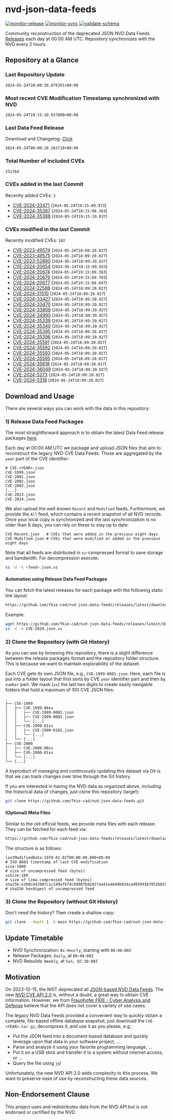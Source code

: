 # nvd-json-data-feeds

[![monitor-release](https://github.com/fkie-cad/nvd-json-data-feeds/actions/workflows/monitor_release.yml/badge.svg)](https://github.com/fkie-cad/nvd-json-data-feeds/actions/workflows/monitor_release.yml)
[![monitor-sync](https://github.com/fkie-cad/nvd-json-data-feeds/actions/workflows/monitor_sync.yml/badge.svg)](https://github.com/fkie-cad/nvd-json-data-feeds/actions/workflows/monitor_sync.yml)
[![validate-schema](https://github.com/fkie-cad/nvd-json-data-feeds/actions/workflows/validate_schema.yml/badge.svg)](https://github.com/fkie-cad/nvd-json-data-feeds/actions/workflows/validate_schema.yml)

Community reconstruction of the deprecated JSON NVD Data Feeds.
[Releases](https://github.com/fkie-cad/nvd-json-data-feeds/releases/latest) each day at 00:00 AM UTC.
Repository synchronizes with the NVD every 2 hours.

## Repository at a Glance

### Last Repository Update

```plain
2024-05-24T20:00:38.079391+00:00
```

### Most recent CVE Modification Timestamp synchronized with NVD

```plain
2024-05-24T19:15:10.037000+00:00
```

### Last Data Feed Release

Download and Changelog: [Click](https://github.com/fkie-cad/nvd-json-data-feeds/releases/latest)

```plain
2024-05-24T00:00:20.263718+00:00
```

### Total Number of included CVEs

```plain
251764
```

### CVEs added in the last Commit

Recently added CVEs: `3`

- [CVE-2024-33471](CVE-2024/CVE-2024-334xx/CVE-2024-33471.json) (`2024-05-24T19:15:09.973`)
- [CVE-2024-35387](CVE-2024/CVE-2024-353xx/CVE-2024-35387.json) (`2024-05-24T18:15:08.363`)
- [CVE-2024-35388](CVE-2024/CVE-2024-353xx/CVE-2024-35388.json) (`2024-05-24T19:15:10.037`)


### CVEs modified in the last Commit

Recently modified CVEs: `102`

- [CVE-2023-49574](CVE-2023/CVE-2023-495xx/CVE-2023-49574.json) (`2024-05-24T18:09:20.027`)
- [CVE-2023-49575](CVE-2023/CVE-2023-495xx/CVE-2023-49575.json) (`2024-05-24T18:09:20.027`)
- [CVE-2023-52880](CVE-2023/CVE-2023-528xx/CVE-2023-52880.json) (`2024-05-24T18:09:20.027`)
- [CVE-2024-20654](CVE-2024/CVE-2024-206xx/CVE-2024-20654.json) (`2024-05-24T19:15:09.033`)
- [CVE-2024-20674](CVE-2024/CVE-2024-206xx/CVE-2024-20674.json) (`2024-05-24T19:15:09.383`)
- [CVE-2024-20676](CVE-2024/CVE-2024-206xx/CVE-2024-20676.json) (`2024-05-24T19:15:09.703`)
- [CVE-2024-20677](CVE-2024/CVE-2024-206xx/CVE-2024-20677.json) (`2024-05-24T19:15:09.847`)
- [CVE-2024-22588](CVE-2024/CVE-2024-225xx/CVE-2024-22588.json) (`2024-05-24T18:09:20.027`)
- [CVE-2024-31510](CVE-2024/CVE-2024-315xx/CVE-2024-31510.json) (`2024-05-24T18:09:20.027`)
- [CVE-2024-33427](CVE-2024/CVE-2024-334xx/CVE-2024-33427.json) (`2024-05-24T18:09:20.027`)
- [CVE-2024-33470](CVE-2024/CVE-2024-334xx/CVE-2024-33470.json) (`2024-05-24T18:09:20.027`)
- [CVE-2024-33809](CVE-2024/CVE-2024-338xx/CVE-2024-33809.json) (`2024-05-24T18:09:20.027`)
- [CVE-2024-34995](CVE-2024/CVE-2024-349xx/CVE-2024-34995.json) (`2024-05-24T18:09:20.027`)
- [CVE-2024-35339](CVE-2024/CVE-2024-353xx/CVE-2024-35339.json) (`2024-05-24T18:09:20.027`)
- [CVE-2024-35340](CVE-2024/CVE-2024-353xx/CVE-2024-35340.json) (`2024-05-24T18:09:20.027`)
- [CVE-2024-35395](CVE-2024/CVE-2024-353xx/CVE-2024-35395.json) (`2024-05-24T18:09:20.027`)
- [CVE-2024-35396](CVE-2024/CVE-2024-353xx/CVE-2024-35396.json) (`2024-05-24T18:09:20.027`)
- [CVE-2024-35591](CVE-2024/CVE-2024-355xx/CVE-2024-35591.json) (`2024-05-24T18:09:20.027`)
- [CVE-2024-35592](CVE-2024/CVE-2024-355xx/CVE-2024-35592.json) (`2024-05-24T18:09:20.027`)
- [CVE-2024-35593](CVE-2024/CVE-2024-355xx/CVE-2024-35593.json) (`2024-05-24T18:09:20.027`)
- [CVE-2024-35595](CVE-2024/CVE-2024-355xx/CVE-2024-35595.json) (`2024-05-24T18:09:20.027`)
- [CVE-2024-35618](CVE-2024/CVE-2024-356xx/CVE-2024-35618.json) (`2024-05-24T18:09:20.027`)
- [CVE-2024-36049](CVE-2024/CVE-2024-360xx/CVE-2024-36049.json) (`2024-05-24T18:09:20.027`)
- [CVE-2024-5273](CVE-2024/CVE-2024-52xx/CVE-2024-5273.json) (`2024-05-24T18:09:20.027`)
- [CVE-2024-5318](CVE-2024/CVE-2024-53xx/CVE-2024-5318.json) (`2024-05-24T18:09:20.027`)


## Download and Usage

There are several ways you can work with the data in this repository:

### 1) Release Data Feed Packages

The most straightforward approach is to obtain the latest Data Feed release packages [here](https://github.com/fkie-cad/nvd-json-data-feeds/releases/latest).

Each day at 00:00 AM UTC we package and upload JSON files that aim to reconstruct the legacy NVD CVE Data Feeds.
Those are aggregated by the `year` part of the CVE identifier:

```
# CVE-<YEAR>.json
CVE-1999.json
CVE-2001.json
CVE-2002.json
CVE-2003.json
[...]
CVE-2023.json
CVE-2024.json
```

We also upload the well-known `Recent` and `Modified` feeds.
Furthermore, we provide the `All` feed, which contains a recent snapshot of all NVD records.
Once your local copy is synchronized and the last synchronization is no older than 8 days, you can rely on these to stay up to date:

```plain
CVE-Recent.json   # CVEs that were added in the previous eight days
CVE-Modified.json # CVEs that were modified or added in the previous eight days
```

Note that all feeds are distributed in `xz`-compressed format to save storage and bandwidth.
For decompression execute:

```sh
xz -d -k <feed>.json.xz
```

#### Automation using Release Data Feed Packages

You can fetch the latest releases for each package with the following static link layout:

```sh
https://github.com/fkie-cad/nvd-json-data-feeds/releases/latest/download/CVE-<YEAR>.json.xz
```

Example:

```sh
wget https://github.com/fkie-cad/nvd-json-data-feeds/releases/latest/download/CVE-2024.json.xz
xz -d -k CVE-2024.json.xz
```

### 2) Clone the Repository (with Git History)

As you can see by browsing this repository, there is a slight difference between the release packages format and the repository folder structure.
This is because we want to maintain explorability of the dataset.

Each CVE gets its own JSON file, e.g., `CVE-1999-0001.json`.
Here, each file is put into a folder layout that first sorts by CVE `year` identifier part and then by `number` part.
We mask (`xx`) the last two digits to create easily navigable folders that hold a maximum of 100 CVE JSON files:

```plain
.
├── CVE-1999
│   ├── CVE-1999-00xx
│   │   ├── CVE-1999-0001.json
│   │   ├── CVE-1999-0002.json
│   │   └── [...]
│   ├── CVE-1999-01xx
│   │   ├── CVE-1999-0101.json
│   │   └── [...]
│   └── [...]
├── CVE-2000
│   ├── CVE-2000-00xx
│   ├── CVE-2000-01xx
│   └── [...]
└── [...]
```

A byproduct of managing and continuously updating this dataset via Git is that we can track changes over time through the Git history.

If you are interested in having the NVD data as organized above, including the historical data of changes, just clone this repository (large!):

```sh
git clone https://github.com/fkie-cad/nvd-json-data-feeds.git
```

#### (Optional) Meta Files

Similar to the old official feeds, we provide meta files with each release. They can be fetched for each feed via:

```sh
https://github.com/fkie-cad/nvd-json-data-feeds/releases/latest/download/CVE-<YEAR>.meta
```

The structure is as follows:

```plain
lastModifiedDate:1970-01-01T00:00:00.000+00:00                          # ISO 8601 timestamp of last CVE modification
size:1000                                                               # size of uncompressed feed (bytes)
xzSize:100                                                              # size of lzma-compressed feed (bytes)
sha256:e3b0c44298fc1c149afbf4c8996fb92427ae41e4649b934ca495991b7852b855 # sha256 hexdigest of uncompressed feed
```

### 3) Clone the Repository (without Git History)

Don't need the history? Then create a shallow copy:

```sh
git clone --depth 1 -b main https://github.com/fkie-cad/nvd-json-data-feeds.git
```


## Update Timetable

* NVD Synchronization: `Bi-Hourly`, starting with `00:00:00Z`
* Release Packages: `Daily`, at `00:00:00Z`
* NVD Rebuilds: `Weekly`, at `Sun, 02:30:00Z`


## Motivation

On 2023-12-15, the NIST deprecated all [JSON-based NVD Data Feeds](https://nvd.nist.gov/vuln/data-feeds#divRetirementBanner-1).
The new [NVD CVE API 2.0](https://nvd.nist.gov/developers/vulnerabilities) is, without a doubt, a great way to obtain CVE information.
However, we from [Fraunhofer FKIE - Cyber Analysis and Defense](https://www.fkie.fraunhofer.de/en/departments/cad.html) believe that the API does not cover a variety of use cases.

The legacy NVD Data Feeds provided a convenient way to quickly obtain a complete, file-based offline database snapshot; just download the `CVE-<YEAR>.tar.gz`, decompress it, and use it as you please, e.g.:

- Put the JSON feed into a document-based database and quickly leverage upon that data in your software project, ...
- Parse and analyze it using your favorite programming language, ...
- Put it on a USB stick and transfer it to a system without internet access, or ...
- Query the file using `jq`!

Unfortunately, the new NVD API 2.0 adds complexity to this process.
We want to preserve ease of use by reconstructing these data sources.

## Non-Endorsement Clause

This project uses and redistributes data from the NVD API but is not endorsed or certified by the NVD.